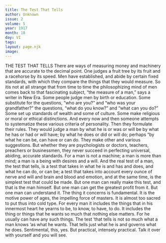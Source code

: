 ```yaml
---
title: The Test That Tells
author: Unknown
issue: 2
volume: 5
year: 1917
month: 18
day: VI
tags:
layout: page.njk
image:
---
```

THE TEST THAT TELLS       There are ways of measuring money and machinery that are accurate to the decimal point. One judges a fruit tree by its fruit and a racehorse by its speed. Men have established, and abide by certain fixed standards, with which they compare the things that they would measure. So itis not at all strange that from time to time the philosophizing mind of men comes back to that fascinating subject, “the measure of a man,” says a writer in New Era.       Some people judge men by birth or education. Some substitute for the questions, “who are you?” and “who was your grandfather?” the questions, “what do you know?” and “what can you do?” Some set up standards of wealth and some of culture. Some make religious or moral or ethical distinctions. And every now and then someone attempts to systematize these various criteria of personality.       Then they formulate their rules. They would judge a man by what he is or was or will be by what he has or had or will have; by what he does or did or will do; perhaps “by what he can be, can have or can do. They make other and various suggestions.       But whether they are psychologists or doctors, teachers, preachers or businessmen, they never succeed in perfecting universal, abiding, accurate standards. For a man is not a machine; a man is more than mind; a man is a being with desires and a will. And the real test of a man, the test that tells, is a test that takes in what he is and has and does, and what he can do, or can be; a test that takes into account every ounce of nerve and will and brain and blood and emotion, and at the same time, is the simplest test that could be made.       But one man can really make this test, and that is the man himself. But one man can get the greatest profit from it. But one man can understand it.       The thing it concerns is fundamental. It is the motive power of ages, the impelling force of masters. It is almost too sacred to put thus into cold type. For every man it includes the things that in his innermost heart he yearns to be, to know, to have, to do. It includes the thing or things that he wants so much that nothing else matters. For he usually can have any such things. The test ‘that tells is not so much what a man knows ‘as what he wants. That tells just what he is and governs what he does.      Sentimental, this, yes. But practical, intensely practical. Talk it over with yourself and you will see. 


